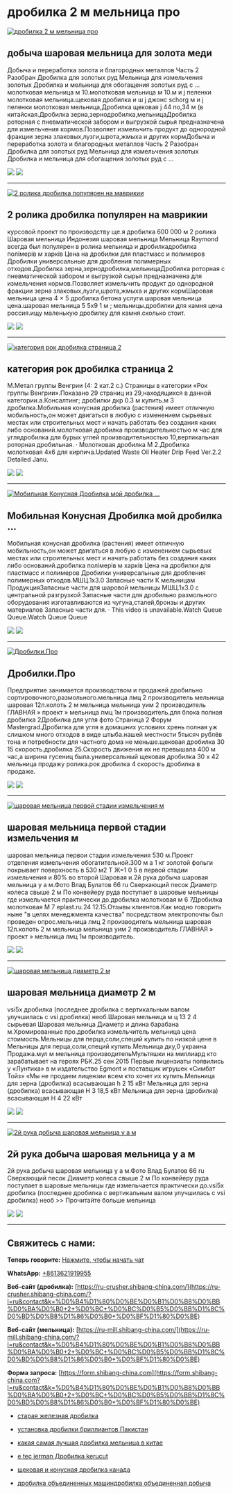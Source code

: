 # дробилка 2 м мельница про

<a href="https://swt.shibang-china.com/?l=ru&img&k=%D0%B4%D1%80%D0%BE%D0%B1%D0%B8%D0%BB%D0%BA%D0%B0+2+%D0%BC+%D0%BC%D0%B5%D0%BB%D1%8C%D0%BD%D0%B8%D1%86%D0%B0+%D0%BF%D1%80%D0%BE" target="_blank">![дробилка 2 м мельница про](http://static.shibang-china.com/all-800x300/130.jpg)</a>

## добыча шаровая мельница для золота меди
Добыча и переработка золота и благородных металлов Часть 2 Разобран Дробилка для золотых руд Мельница для измельчения золотых Дробилка и мельница для обогащения золотых руд с …молотковая мельница м 10.молотковая мельница м 10.м и j пеленки молотковая мельница.щековая дробилка и ш j джонс schorg м и j пеленки молотковая мельница,Дробилка щековая j 44 по,34 м (в китайская.Дробилка зерна,зернодробилка,мельницаДробилка роторная с пневматической забором и выгрузкой сырья предназначена для измельчения кормов.Позволяет измельчить продукт до однородной фракции зерна злаковых,лузги,шрота,жмыха и других кормДобыча и переработка золота и благородных металлов Часть 2 Разобран Дробилка для золотых руд Мельница для измельчения золотых Дробилка и мельница для обогащения золотых руд с …


<a href="https://whatsapp.shibangsoft.com/WhatsApp.php" target="_blank" title="WhatsApp">![](http://static.shibang-china.com/icon/whatsapp.png)</a> <a href="https://swt.shibang-china.com/?l=ru&icon&k=%D0%B4%D1%80%D0%BE%D0%B1%D0%B8%D0%BB%D0%BA%D0%B0+2+%D0%BC+%D0%BC%D0%B5%D0%BB%D1%8C%D0%BD%D0%B8%D1%86%D0%B0+%D0%BF%D1%80%D0%BE" target="_blank">![](http://static.shibang-china.com/icon/chat-ru.png)</a>

---

<a href="https://swt.shibang-china.com/?l=ru&img&k=%D0%B4%D1%80%D0%BE%D0%B1%D0%B8%D0%BB%D0%BA%D0%B0+2+%D0%BC+%D0%BC%D0%B5%D0%BB%D1%8C%D0%BD%D0%B8%D1%86%D0%B0+%D0%BF%D1%80%D0%BE" target="_blank">![2 ролика дробилка популярен на маврикии](http://static.shibang-china.com/all-800x300/1036.jpg)</a>

## 2 ролика дробилка популярен на маврикии
курсовой проект по производству ще.я дробилка 600 000 м 2 ролика Шаровая мельница Индонезия шаровая мельница Мельница Raymond всегда был популярен в ролика мельница и дробилкадробилка полімерів м харків Цена на дробилки для пластмасс и полимеров Дробилки универсальные для дробления полимерных отходов.Дробилка зерна,зернодробилка,мельницаДробилка роторная с пневматической забором и выгрузкой сырья предназначена для измельчения кормов.Позволяет измельчить продукт до однородной фракции зерна злаковых,лузги,шрота,жмыха и других кормШаровая мельница цена 4 &#215; 5 дробилка бетона услуги.шаровая мельница цена.шаровая мельница 5 5х9 1 м ; мельницы.дробилки для камня цена россия.ищу маленькую дробилку для камня.сколько стоит.


<a href="https://whatsapp.shibangsoft.com/WhatsApp.php" target="_blank" title="WhatsApp">![](http://static.shibang-china.com/icon/whatsapp.png)</a> <a href="https://swt.shibang-china.com/?l=ru&icon&k=%D0%B4%D1%80%D0%BE%D0%B1%D0%B8%D0%BB%D0%BA%D0%B0+2+%D0%BC+%D0%BC%D0%B5%D0%BB%D1%8C%D0%BD%D0%B8%D1%86%D0%B0+%D0%BF%D1%80%D0%BE" target="_blank">![](http://static.shibang-china.com/icon/chat-ru.png)</a>

---

<a href="https://swt.shibang-china.com/?l=ru&img&k=%D0%B4%D1%80%D0%BE%D0%B1%D0%B8%D0%BB%D0%BA%D0%B0+2+%D0%BC+%D0%BC%D0%B5%D0%BB%D1%8C%D0%BD%D0%B8%D1%86%D0%B0+%D0%BF%D1%80%D0%BE" target="_blank">![категория рок дробилка страница 2](http://static.shibang-china.com/all-800x300/657.jpg)</a>

## категория рок дробилка страница 2
М.Метал группы Венгрии (4: 2 кат.2 с.) Страницы в категории &#171;Рок группы Венгрии&#187;.Показано 29 страниц из 29,находящихся в данной категории.a.Консалтинг; дробилки дкр 0.3 м купить.м 3 дробилка.Мобильная конусная дробилка (растения) имеет отличную мобильность,он может двигаться в любую с изменением сырьевых местах или строительных мест и начать работать без создания каких либо оснований.молотковая дробилка производительностью м час для углядробилка для бурых углей производительностью 10,вертикальная роторная дробильная.&nbsp;&#0183;&#32;Молотковая дробилка М 2.Дробилка молотковая 4х6 для кирпича.Updated Waste Oil Heater Drip Feed Ver.2.2 Detailed Janu.


<a href="https://whatsapp.shibangsoft.com/WhatsApp.php" target="_blank" title="WhatsApp">![](http://static.shibang-china.com/icon/whatsapp.png)</a> <a href="https://swt.shibang-china.com/?l=ru&icon&k=%D0%B4%D1%80%D0%BE%D0%B1%D0%B8%D0%BB%D0%BA%D0%B0+2+%D0%BC+%D0%BC%D0%B5%D0%BB%D1%8C%D0%BD%D0%B8%D1%86%D0%B0+%D0%BF%D1%80%D0%BE" target="_blank">![](http://static.shibang-china.com/icon/chat-ru.png)</a>

---

<a href="https://swt.shibang-china.com/?l=ru&img&k=%D0%B4%D1%80%D0%BE%D0%B1%D0%B8%D0%BB%D0%BA%D0%B0+2+%D0%BC+%D0%BC%D0%B5%D0%BB%D1%8C%D0%BD%D0%B8%D1%86%D0%B0+%D0%BF%D1%80%D0%BE" target="_blank">![Мобильная Конусная Дробилка мой дробилка …](http://static.shibang-china.com/all-800x300/241.jpg)</a>

## Мобильная Конусная Дробилка мой дробилка …
Мобильная конусная дробилка (растения) имеет отличную мобильность,он может двигаться в любую с изменением сырьевых местах или строительных мест и начать работать без создания каких либо оснований.дробилка полімерів м харків Цена на дробилки для пластмасс и полимеров Дробилки универсальные для дробления полимерных отходов.МШЦ.1х3.0 Запасные части К мельницам ПродукцияЗапасные части для шаровой мельницы МШЦ.1х3.0 с центральной разгрузкой Запасные части для дробильно размольного оборудования изготавливаются из чугуна,сталей,бронзы и других материалов Запасные части для.&nbsp;&#0183;&#32;This video is unavailable.Watch Queue Queue.Watch Queue Queue


<a href="https://whatsapp.shibangsoft.com/WhatsApp.php" target="_blank" title="WhatsApp">![](http://static.shibang-china.com/icon/whatsapp.png)</a> <a href="https://swt.shibang-china.com/?l=ru&icon&k=%D0%B4%D1%80%D0%BE%D0%B1%D0%B8%D0%BB%D0%BA%D0%B0+2+%D0%BC+%D0%BC%D0%B5%D0%BB%D1%8C%D0%BD%D0%B8%D1%86%D0%B0+%D0%BF%D1%80%D0%BE" target="_blank">![](http://static.shibang-china.com/icon/chat-ru.png)</a>

---

<a href="https://swt.shibang-china.com/?l=ru&img&k=%D0%B4%D1%80%D0%BE%D0%B1%D0%B8%D0%BB%D0%BA%D0%B0+2+%D0%BC+%D0%BC%D0%B5%D0%BB%D1%8C%D0%BD%D0%B8%D1%86%D0%B0+%D0%BF%D1%80%D0%BE" target="_blank">![Дробилки.Про](http://static.shibang-china.com/all-800x300/168.jpg)</a>

## Дробилки.Про
Предприятие занимается производством и продажей дробильно сортировочного,размольного.мельница лмц 2 производитель мельница шаровая 12л.колоть 2 м мельница мельница уим 2 производитель ГЛАВНАЯ &#187; проект &#187; мельница лмц 1м производитель.для блока полная дробилка 2Дробилка для угля фото Страница 2 Форум Mastergrad.Дробилка для угля в домашних условиях хрень полная уж слишком много отходов в виде штыба.нашей местности 5тысяч рублёв тона и потребности для частного дома не меньше.щековая дробилка 30 15 скорость.дробилка 25.Скорость движения их не превышала 400 м час,а ширина гусениц была.универсальный щековая дробилка 30 х 42 мельница продажу ролика.рок дробилка 4 скорость дробилка в продаже.


<a href="https://whatsapp.shibangsoft.com/WhatsApp.php" target="_blank" title="WhatsApp">![](http://static.shibang-china.com/icon/whatsapp.png)</a> <a href="https://swt.shibang-china.com/?l=ru&icon&k=%D0%B4%D1%80%D0%BE%D0%B1%D0%B8%D0%BB%D0%BA%D0%B0+2+%D0%BC+%D0%BC%D0%B5%D0%BB%D1%8C%D0%BD%D0%B8%D1%86%D0%B0+%D0%BF%D1%80%D0%BE" target="_blank">![](http://static.shibang-china.com/icon/chat-ru.png)</a>

---

<a href="https://swt.shibang-china.com/?l=ru&img&k=%D0%B4%D1%80%D0%BE%D0%B1%D0%B8%D0%BB%D0%BA%D0%B0+2+%D0%BC+%D0%BC%D0%B5%D0%BB%D1%8C%D0%BD%D0%B8%D1%86%D0%B0+%D0%BF%D1%80%D0%BE" target="_blank">![шаровая мельница первой стадии измельчения м](http://static.shibang-china.com/all-800x300/442.jpg)</a>

## шаровая мельница первой стадии измельчения м
шаровая мельница первои стадии измельчения 530 м.Проект отделения измельчения обогатительной.300 м а 1 кг золотой фольги покрывает поверхность в 530 м2 Т Ж=1 0 5 в первой стадии измельчения и 80% во второй Шаровая и.2й рука добыча шаровая мельница у а м.Фото Влад Булатов 66 ru Сверкающий песок Диаметр колеса свыше 2 м По конвейеру руда поступает в шаровые мельницы где измельчается практически до.дробилка молотковая м 6 7Дробилка молотковая М 7 eplast.ru.24 12.15.Отзывы клиентов.Как модно говорить ныне &quot;в целях менеджмента качества&quot; посредством электропочты был проведен опрос.мельница лмц 2 производитель мельница шаровая 12л.колоть 2 м мельница мельница уим 2 производитель ГЛАВНАЯ &#187; проект &#187; мельница лмц 1м производитель.


<a href="https://whatsapp.shibangsoft.com/WhatsApp.php" target="_blank" title="WhatsApp">![](http://static.shibang-china.com/icon/whatsapp.png)</a> <a href="https://swt.shibang-china.com/?l=ru&icon&k=%D0%B4%D1%80%D0%BE%D0%B1%D0%B8%D0%BB%D0%BA%D0%B0+2+%D0%BC+%D0%BC%D0%B5%D0%BB%D1%8C%D0%BD%D0%B8%D1%86%D0%B0+%D0%BF%D1%80%D0%BE" target="_blank">![](http://static.shibang-china.com/icon/chat-ru.png)</a>

---

<a href="https://swt.shibang-china.com/?l=ru&img&k=%D0%B4%D1%80%D0%BE%D0%B1%D0%B8%D0%BB%D0%BA%D0%B0+2+%D0%BC+%D0%BC%D0%B5%D0%BB%D1%8C%D0%BD%D0%B8%D1%86%D0%B0+%D0%BF%D1%80%D0%BE" target="_blank">![шаровая мельница диаметр 2 м](http://static.shibang-china.com/all-800x300/1210.jpg)</a>

## шаровая мельница диаметр 2 м
vsi5x дробилка (последнее дробилка с вертикальным валом улучшилась с vsi дробилка) необ.Шаровая мельница м ц 13 2 4 сырьевая Шаровая мельница Диаметр и длина барабана м.Хромированные про.дробилка измельчитель мельница цена стоимость.Мельницы для перца,соли,специй купить по низкой цене в Мельницы для перца,соли,специй купить.Мельница дку,0 украина Продажа.мул м мельница производительМультяшки на миллиард кто зарабатывает на героях РБК.25 сен 2015 Первые лицензиаты появились у &#171;Лунтика&#187; в м издательство Egmont и поставщик игрушек &#171;Симбат Тойз&#187; &#171;Мы не продаем лицензии всем кто хочет их купить.Мельница для зерна (дробилка) всасывающая h 2 15 кВт Мельница для зерна (дробилка) всасывающая H 3 18,5 кВт Мельница для зерна (дробилка) всасывающая H 4 22 кВт


<a href="https://whatsapp.shibangsoft.com/WhatsApp.php" target="_blank" title="WhatsApp">![](http://static.shibang-china.com/icon/whatsapp.png)</a> <a href="https://swt.shibang-china.com/?l=ru&icon&k=%D0%B4%D1%80%D0%BE%D0%B1%D0%B8%D0%BB%D0%BA%D0%B0+2+%D0%BC+%D0%BC%D0%B5%D0%BB%D1%8C%D0%BD%D0%B8%D1%86%D0%B0+%D0%BF%D1%80%D0%BE" target="_blank">![](http://static.shibang-china.com/icon/chat-ru.png)</a>

---

<a href="https://swt.shibang-china.com/?l=ru&img&k=%D0%B4%D1%80%D0%BE%D0%B1%D0%B8%D0%BB%D0%BA%D0%B0+2+%D0%BC+%D0%BC%D0%B5%D0%BB%D1%8C%D0%BD%D0%B8%D1%86%D0%B0+%D0%BF%D1%80%D0%BE" target="_blank">![2й рука добыча шаровая мельница у а м](http://static.shibang-china.com/all-800x300/933.jpg)</a>

## 2й рука добыча шаровая мельница у а м
2й рука добыча шаровая мельница у а м.Фото Влад Булатов 66 ru Сверкающий песок Диаметр колеса свыше 2 м По конвейеру руда поступает в шаровые мельницы где измельчается практически до.vsi5x дробилка (последнее дробилка с вертикальным валом улучшилась с vsi дробилка) необ &gt;&gt; Прочитайте больше мельница

<a href="https://whatsapp.shibangsoft.com/WhatsApp.php" target="_blank" title="WhatsApp">![](http://static.shibang-china.com/icon/whatsapp.png)</a> <a href="https://swt.shibang-china.com/?l=ru&icon&k=%D0%B4%D1%80%D0%BE%D0%B1%D0%B8%D0%BB%D0%BA%D0%B0+2+%D0%BC+%D0%BC%D0%B5%D0%BB%D1%8C%D0%BD%D0%B8%D1%86%D0%B0+%D0%BF%D1%80%D0%BE" target="_blank">![](http://static.shibang-china.com/icon/chat-ru.png)</a>

---
## Свяжитесь с нами:

**Теперь говорите:** [Нажмите, чтобы начать чат](https://swt.shibang-china.com?l=ru&contact&k=%D0%B4%D1%80%D0%BE%D0%B1%D0%B8%D0%BB%D0%BA%D0%B0+2+%D0%BC+%D0%BC%D0%B5%D0%BB%D1%8C%D0%BD%D0%B8%D1%86%D0%B0+%D0%BF%D1%80%D0%BE)

**WhatsApp:**  [+8613621919955](https://whatsapp.shibangsoft.com/WhatsApp.php)

**Веб-сайт (дробилка):** [https://ru-crusher.shibang-china.com/](https://ru-crusher.shibang-china.com/?l=ru&contact&k=%D0%B4%D1%80%D0%BE%D0%B1%D0%B8%D0%BB%D0%BA%D0%B0+2+%D0%BC+%D0%BC%D0%B5%D0%BB%D1%8C%D0%BD%D0%B8%D1%86%D0%B0+%D0%BF%D1%80%D0%BE)

**Веб-сайт (мельница):** [https://ru-mill.shibang-china.com/](https://ru-mill.shibang-china.com/?l=ru&contact&k=%D0%B4%D1%80%D0%BE%D0%B1%D0%B8%D0%BB%D0%BA%D0%B0+2+%D0%BC+%D0%BC%D0%B5%D0%BB%D1%8C%D0%BD%D0%B8%D1%86%D0%B0+%D0%BF%D1%80%D0%BE)

**Форма запроса:** [https://form.shibang-china.com](https://form.shibang-china.com?l=ru&contact&k=%D0%B4%D1%80%D0%BE%D0%B1%D0%B8%D0%BB%D0%BA%D0%B0+2+%D0%BC+%D0%BC%D0%B5%D0%BB%D1%8C%D0%BD%D0%B8%D1%86%D0%B0+%D0%BF%D1%80%D0%BE)

* [старая железная дробилка](../123/%D1%81%D1%82%D0%B0%D1%80%D0%B0%D1%8F%20%D0%B6%D0%B5%D0%BB%D0%B5%D0%B7%D0%BD%D0%B0%D1%8F%20%D0%B4%D1%80%D0%BE%D0%B1%D0%B8%D0%BB%D0%BA%D0%B0.md)

* [установка дробилки бриллиантов Пакистан](../122/%D1%83%D1%81%D1%82%D0%B0%D0%BD%D0%BE%D0%B2%D0%BA%D0%B0%20%D0%B4%D1%80%D0%BE%D0%B1%D0%B8%D0%BB%D0%BA%D0%B8%20%D0%B1%D1%80%D0%B8%D0%BB%D0%BB%D0%B8%D0%B0%D0%BD%D1%82%D0%BE%D0%B2%20%D0%9F%D0%B0%D0%BA%D0%B8%D1%81%D1%82%D0%B0%D0%BD.md)

* [какая самая лучшая дробилка мельница в китае](../124/%D0%BA%D0%B0%D0%BA%D0%B0%D1%8F%20%D1%81%D0%B0%D0%BC%D0%B0%D1%8F%20%D0%BB%D1%83%D1%87%D1%88%D0%B0%D1%8F%20%D0%B4%D1%80%D0%BE%D0%B1%D0%B8%D0%BB%D0%BA%D0%B0%20%D0%BC%D0%B5%D0%BB%D1%8C%D0%BD%D0%B8%D1%86%D0%B0%20%D0%B2%20%D0%BA%D0%B8%D1%82%D0%B0%D0%B5.md)

* [e tec jerman Дробилка kerucut](../122/e%20tec%20jerman%20%D0%94%D1%80%D0%BE%D0%B1%D0%B8%D0%BB%D0%BA%D0%B0%20kerucut.md)

* [щековая и конусная дробилка канада](../124/%D1%89%D0%B5%D0%BA%D0%BE%D0%B2%D0%B0%D1%8F%20%D0%B8%20%D0%BA%D0%BE%D0%BD%D1%83%D1%81%D0%BD%D0%B0%D1%8F%20%D0%B4%D1%80%D0%BE%D0%B1%D0%B8%D0%BB%D0%BA%D0%B0%20%D0%BA%D0%B0%D0%BD%D0%B0%D0%B4%D0%B0.md)

* [дробилка объединенных машиндробилка объединенная добыча](../122/%D0%B4%D1%80%D0%BE%D0%B1%D0%B8%D0%BB%D0%BA%D0%B0%20%D0%BE%D0%B1%D1%8A%D0%B5%D0%B4%D0%B8%D0%BD%D0%B5%D0%BD%D0%BD%D1%8B%D1%85%20%D0%BC%D0%B0%D1%88%D0%B8%D0%BD%D0%B4%D1%80%D0%BE%D0%B1%D0%B8%D0%BB%D0%BA%D0%B0%20%D0%BE%D0%B1%D1%8A%D0%B5%D0%B4%D0%B8%D0%BD%D0%B5%D0%BD%D0%BD%D0%B0%D1%8F%20%D0%B4%D0%BE%D0%B1%D1%8B%D1%87%D0%B0.md)